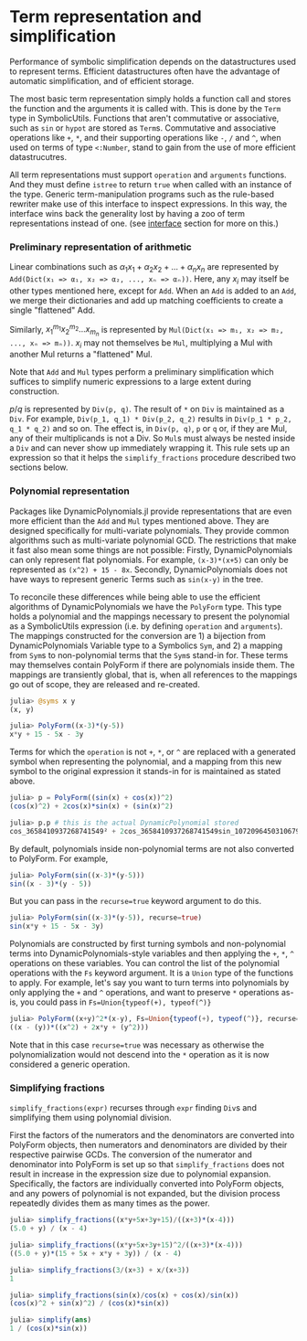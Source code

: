 # Term representation and simplification

Performance of symbolic simplification depends on the datastructures used to represent terms. Efficient datastructures often have the advantage of automatic simplification, and of efficient storage.

The most basic term representation simply holds a function call and stores the function and the arguments it is called with. This is done by the `Term` type in SymbolicUtils. Functions that aren't commutative or associative, such as `sin` or `hypot` are stored as `Term`s. Commutative and associative operations like `+`, `*`, and their supporting operations like `-`, `/` and `^`, when used on terms of type `<:Number`, stand to gain from the use of more efficient datastrucutres.

All term representations must support `operation` and `arguments` functions. And they must define `istree` to return `true` when called with an instance of the type. Generic term-manipulation programs such as the rule-based rewriter make use of this interface to inspect expressions. In this way, the interface wins back the generality lost by having a zoo of term representations instead of one. (see [interface](/interface/) section for more on this.)


### Preliminary representation of arithmetic

Linear combinations such as $\alpha_1  x_1 + \alpha_2 x_2 +...+ \alpha_n x_n$ are represented by `Add(Dict(x₁ => α₁, x₂ => α₂, ..., xₙ => αₙ))`. Here, any $x_i$ may itself be other types mentioned here, except for `Add`. When an `Add` is added to an `Add`, we merge their dictionaries and add up matching coefficients to create a single "flattened" Add.

Similarly, $x_1^{m_1}x_2^{m_2}...x_{m_n}$ is represented by
`Mul(Dict(x₁ => m₁, x₂ => m₂, ..., xₙ => mₙ))`. $x_i$ may not themselves be `Mul`, multiplying a Mul with another Mul returns a "flattened" Mul.

Note that `Add` and `Mul` types perform a preliminary simplification which suffices to simplify numeric expressions to a large extent during construction.

$p / q$ is represented by `Div(p, q)`. The result of `*` on `Div` is maintained as a `Div`. For example, `Div(p_1, q_1) * Div(p_2, q_2)` results in `Div(p_1 * p_2, q_1 * q_2)` and so on. The effect is, in `Div(p, q)`, `p` or `q` or, if they are Mul, any of their multiplicands is not a Div. So `Mul`s must always be nested inside a `Div` and can never show up immediately wrapping it. This rule sets up an expression so that it helps the `simplify_fractions` procedure described two sections below.


### Polynomial representation

Packages like DynamicPolynomials.jl provide representations that are even more efficient than the `Add` and `Mul` types mentioned above. They are designed specifically for multi-variate polynomials. They provide common algorithms such as multi-variate polynomial GCD. The restrictions that make it fast also mean some things are not possible: Firstly, DynamicPolynomials can only represent flat polynomials. For example, `(x-3)*(x+5)` can only be represented as `(x^2) + 15 - 8x`. Secondly, DynamicPolynomials does not have ways to represent generic Terms such as `sin(x-y)` in the tree.

To reconcile these differences while being able to use the efficient algorithms of DynamicPolynomials we have the `PolyForm` type. This type holds a polynomial and the mappings necessary to present the polynomial as a SymbolicUtils expression (i.e. by defining `operation` and `arguments`).  The mappings constructed for the conversion are 1) a bijection from DynamicPolynomials Variable type to a Symbolics `Sym`, and 2) a mapping from `Sym`s to non-polynomial terms that the `Sym`s stand-in for. These terms may themselves contain PolyForm if there are polynomials inside them. The mappings are transiently global, that is, when all references to the mappings go out of scope, they are released and re-created.

```julia
julia> @syms x y
(x, y)

julia> PolyForm((x-3)*(y-5))
x*y + 15 - 5x - 3y
```

Terms for which the `operation` is not `+`, `*`, or `^` are replaced with a generated symbol when representing the polynomial, and a mapping from this new symbol to the original expression it stands-in for is maintained as stated above.

```julia
julia> p = PolyForm((sin(x) + cos(x))^2)
(cos(x)^2) + 2cos(x)*sin(x) + (sin(x)^2)

julia> p.p # this is the actual DynamicPolynomial stored
cos_3658410937268741549² + 2cos_3658410937268741549sin_10720964503106793468 + sin_10720964503106793468²
```

By default, polynomials inside non-polynomial terms are not also converted to PolyForm. For example,

```julia
julia> PolyForm(sin((x-3)*(y-5)))
sin((x - 3)*(y - 5))
```
But you can pass in the `recurse=true` keyword argument to do this.

```julia
julia> PolyForm(sin((x-3)*(y-5)), recurse=true)
sin(x*y + 15 - 5x - 3y)
```

Polynomials are constructed by first turning symbols and non-polynomial terms into DynamicPolynomials-style variables and then applying the `+`, `*`, `^` operations on these variables. You can control the list of the polynomial operations with the `Fs` keyword argument. It is a `Union` type of the functions to apply. For example, let's say you want to turn terms into polynomials by only applying the `+` and `^` operations, and want to preserve `*` operations as-is, you could pass in `Fs=Union{typeof(+), typeof(^)}`

```julia
julia> PolyForm((x+y)^2*(x-y), Fs=Union{typeof(+), typeof(^)}, recurse=true)
((x - (y))*((x^2) + 2x*y + (y^2)))
```

Note that in this case `recurse=true` was necessary as otherwise the polynomialization would not descend into the `*` operation as it is now considered a generic operation.

### Simplifying fractions

`simplify_fractions(expr)` recurses through `expr` finding `Div`s and simplifying them using polynomial division.

First the factors of the numerators and the denominators are converted into PolyForm objects, then numerators and denominators are divided by their respective pairwise GCDs. The conversion of the numerator and denominator into PolyForm is set up so that `simplify_fractions` does not result in increase in the expression size due to polynomial expansion. Specifically, the factors are individually converted into PolyForm objects, and any powers of polynomial is not expanded, but the division process repeatedly divides them as many times as the power.


```julia
julia> simplify_fractions((x*y+5x+3y+15)/((x+3)*(x-4)))
(5.0 + y) / (x - 4)

julia> simplify_fractions((x*y+5x+3y+15)^2/((x+3)*(x-4)))
((5.0 + y)*(15 + 5x + x*y + 3y)) / (x - 4)

julia> simplify_fractions(3/(x+3) + x/(x+3))
1

julia> simplify_fractions(sin(x)/cos(x) + cos(x)/sin(x))
(cos(x)^2 + sin(x)^2) / (cos(x)*sin(x))

julia> simplify(ans)
1 / (cos(x)*sin(x))
```
